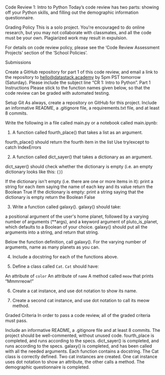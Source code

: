Code Review 1: Intro to Python
Today’s code review has two parts: showing off your Python skills, and filling out the demographic information questionnaire.

Grading Policy
This is a solo project. You're encouraged to do online research, but you may not collaborate with classmates, and all the code must be your own. Plagiarized work may result in expulsion.

For details on code review policy, please see the ‘Code Review Assessment Projects’ section of the ‘School Policies’.

Submissions

Create a GitHub repository for part 1 of this code review, and email a link to the repository to hello@datastack.academy by 5pm PST tomorrow (Saturday). Please include the subject line “CR 1: Intro to Python”.
Part 1 Instructions
Please stick to the function names given below, so that the code review can be graded with automated testing.

Setup Git
As always, create a repository on GitHub for this project.
Include an informative README, a .gitignore file, a requirements.txt file, and at least 8 commits.

Write the following in a file called main.py or a notebook called main.ipynb:

1. A function called fourth_place() that takes a list as an argument.

fourth_place() should return the fourth item in the list
Use try/except to catch IndexErrors



2. A function called dict_sayer() that takes a dictionary as an argument.

dict_sayer() should check whether the dictionary is empty (i.e. an empty dictionary looks like this: `{}`)


If the dictionary isn't empty (i.e. there are one or more items in it):
print a string for each item saying the name of each key and its value
return the Boolean True
If the dictionary is empty:
print a string saying that the dictionary is empty
return the Boolean False



3. Write a function called galaxy(). galaxy() should take:

a positional argument of the user's home planet, followed by
a varying number of arguments (**args), and
a keyword argument of pluto_is_planet, which defaults to a Boolean of your choice.
galaxy() should put all the arguments into a string, and return that string.

Below the function definition, call galaxy(). For the varying number of arguments, name as many planets as you can.



4. Include a docstring for each of the functions above.

5. Define a class called `Cat`. `Cat` should have:

An attribute of `color`
An attribute of `name`
A method called `meow` that prints “Mmmrreow!”

6. Create a cat instance, and use dot notation to show its name.

7. Create a second cat instance, and use dot notation to call its meow method.

Graded Criteria
In order to pass a code review, all of the graded criteria must pass.


Include an informative README, a .gitignore file and at least 8 commits.
The project should be well-commented, without unused code.
fourth_place is completed, and runs according to the specs.
dict_sayer() is completed, and runs according to the specs.
galaxy() is completed, and has been called with all the needed arguments.
Each function contains a docstring.
The Cat class is correctly defined.
Two cat instances are created.
One cat instance uses dot notation to show an attribute, the other calls a method.
The demographic questionnaire is completed.
